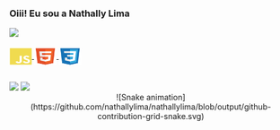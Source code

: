 ### Oiii! Eu sou a Nathally Lima

<div>
  <a href="https://github.com/nathallylima/">
  <img height="180em" src="https://github-readme-stats.vercel.app/api/top-langs/?username=nathallylima&layout=compact&theme=dracula">

</div>

<div style="display: inline_block"><br>
  <img align="center" alt="Js" height="30" width="40" src="https://raw.githubusercontent.com/devicons/devicon/master/icons/javascript/javascript-plain.svg">
  <img align="center" alt="HTML" height="30" width="40" src="https://raw.githubusercontent.com/devicons/devicon/master/icons/html5/html5-original.svg">
  <img align="center" alt="CSS" height="30" width="40" src="https://raw.githubusercontent.com/devicons/devicon/master/icons/css3/css3-original.svg">
</div>

##

<div> 
  <a href = "mailto:nathallylimas@gmail.com"><img src="https://img.shields.io/badge/Gmail-D14836?style=for-the-badge&logo=gmail&logoColor=white"></a>
  <a href="https://www.linkedin.com/in/nathallylima/" target="_blank"><img src="https://img.shields.io/badge/-LinkedIn-%230077B5?style=for-the-badge&logo=linkedin&logoColor=white" target="_blank"></a> 
</div>

<div align="center">
  ![Snake animation](https://github.com/nathallylima/nathallylima/blob/output/github-contribution-grid-snake.svg)
</div>


